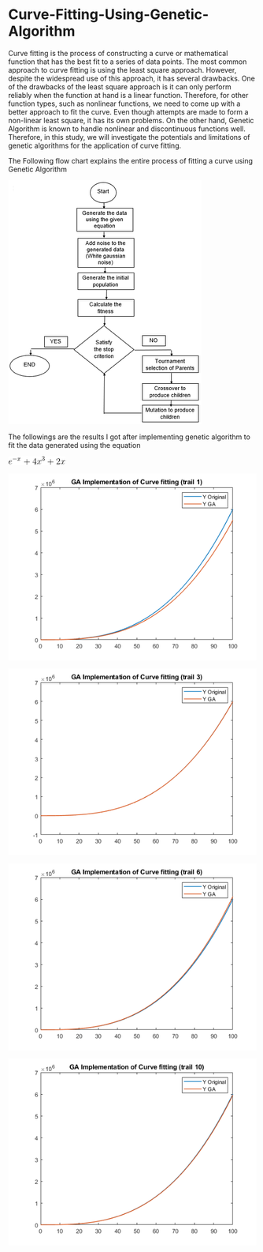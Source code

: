# Curve-Fitting-Using-Genetic-Algorithm

Curve fitting is the process of constructing a curve or mathematical function that has the best fit to a series
of data points. The most common approach to curve fitting is using the least square approach. However,
despite the widespread use of this approach, it has several drawbacks. One of the drawbacks of the least
square approach is it can only perform reliably when the function at hand is a linear function. Therefore,
for other function types, such as nonlinear functions, we need to come up with a better approach to fit
the curve. Even though attempts are made to form a non-linear least square, it has its own problems. On
the other hand, Genetic Algorithm is known to handle nonlinear and discontinuous functions well.
Therefore, in this study, we will investigate the potentials and limitations of genetic algorithms for the
application of curve fitting.

The Following flow chart explains the entire process of fitting a curve using Genetic Algorithm

![](GA%20Curve%20Fitting/flow_chart.png)


The followings are the results I got after implementing genetic algorithm to fit the data generated using the equation 

![](CodeCogsEqn.gif)

![](GA%20Curve%20Fitting/trial_1.png)

![](GA%20Curve%20Fitting/trial_3.png)

![](GA%20Curve%20Fitting/trial_6.png)

![](GA%20Curve%20Fitting/trial_10.png)


